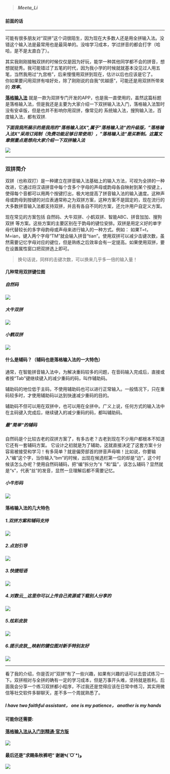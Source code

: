 


>#####   Meeta_Li


#### 前面的话

***
   可能有很多朋友对“双拼”这个词很陌生，因为现在大多数人还是用全拼输入法。没错这个输入法是最常用也是最简单的。没啥学习成本，学过拼音的都会打字（哈哈，是不是太直白了）。

   其实我刚刚接触双拼的时候仅仅是因为好玩，能学一种其他同学都不会的拼音，想想就挺秀。我可能错过了五笔的时代，因为我小学的时候就就基本没见过人用五笔，当然我用过“九宫格”，后来慢慢用双拼到现在，估计以后也应该是它了。
​    
   你如果要问用双拼有啥好处，除了刚刚说的自我“优越感”，可能还是用双拼所带来的 ***效率***。

**[落格输入法](https://itunes.apple.com/cn/app/%E8%90%BD%E6%A0%BC%E8%BE%93%E5%85%A5%E6%B3%95-x/id1373102819?mt=8)**  就是一款为双拼专门开发的APP，也是我一直使用的，虽然这篇标题是落格输入法，但是我还是主要为大家介绍一下双拼输入法入门，落格输入法暂时没有安卓版，但是也并不影响你用双拼，像常见的 系统输入法，搜狗输入法，百度输入法，都有双拼.

***下面我我所展示的是我用的"落格输入法X",属于”落格输入法“的升级版，”落格输入法X“采用订阅制（免费功能足够日常使用），”落格输入法“是买断制。这篇文章侧重点是想向大家介绍一下双拼输入法***

![](https://ws1.sinaimg.cn/large/0076dY5Wgy1fycby1x2j5g306e0dwqq7.gif)

* * *

### 双拼简介


   双拼（也称双打）是一种建立在拼音输入法基础上的输入方法，可视为全拼的一种改进，它通过将汉语拼音中每个含多个字母的声母或韵母各自映射到某个按键上，使得每个音都可以用两个按键打出，极大地提高了拼音输入法的输入速度。这种声母或韵母到按键的对应表通常称之为双拼方案，这种方案不是固定的，现在流行的大多数拼音输入法都支持双拼，并且有各自不同的方案，还允许用户自定义方案。

   现在常见的方案包括 自然码、大牛双拼、小鹤双拼、智能ABC、拼音加加、搜狗双拼 等方案。这些方案的主要区别在于韵母的键位安排。双拼是用定义好的单字母代替较长的多字母韵母或声母来进行输入的一种方式。例如： 如果T=t，M=ian，键入两个字母“TM”就会输入拼音“tian”。使用双拼可以减少击键次数，虽然需要记忆字母对应的键位，但是熟练之后效率会有一定提高。如果使用双拼，要在设置属性窗口把双拼选上即可。



>
>   换句话说，同样的击键次数，可以换来几乎多一倍的输入量！



#### 几种常用双拼键位图

##### *自然码*

![](https://ws1.sinaimg.cn/large/0076dY5Wgy1fycb6gzg3bj30os07kdh5.jpg)


##### *大牛双拼*
![](https://ws1.sinaimg.cn/large/0076dY5Wgy1fycb7w1pwcj30kp0bljux.jpg)


##### *小鹤双拼*
![](https://ws1.sinaimg.cn/large/0076dY5Wgy1fycb582l56j30os07kgmw.jpg)





#### 什么是辅码？（辅码也是落格输入法的一大特色）


  通常，在智能拼音输入法中，为解决重码较多的问题，在音码输入完成后，直接或者按“Tab”键继续键入的减少重码的码，叫作辅助码。

  辅助码的地位低于主码，不使用辅助码也可以进行正常输入。一般情况下，只在重码较多时，才使用辅助码以达到快速减少重码的目的。

  辅助码不但可以用在双拼中，也可以用在全拼中。广义上说，任何方式的输入法中在主码键入完成后，继续键入的减少重码的码，都叫辅助码。


##### 最”简单“的辅码

  自然码是个比较古老的双拼方案了，有多古老？古老到现在不少用户都根本不知道它还有一套辅码方案。 它设计之初就是为了辅助，这就直接决定了这套方案十分容易被接受和学习！有多简单？就是偏旁部首的拼音声母嘛！比如说，你要输入“编”这个字，当你输入“bm”的时候，出现在候选栏第一位的却是“边”，这个时候该怎么办呢？使用自然码辅码，把“编”拆分为“纟”和“扁”，该怎么辅码？显然就是“s”，代表“丝”的发音，显然一旦理解后都不需要记忆。

  

##### 小牛形码

![](https://ws1.sinaimg.cn/large/0076dY5Wgy1fycbwdmqqzj30oo0wmdn6.jpg)



#### 落格输入法的几大特色

##### 1.**双拼方案和辅码支持**
![](https://ws1.sinaimg.cn/large/0076dY5Wgy1fycc4ahqqsj31qi1vodp9.jpg)


##### 2.**点划引导**
![](https://ws1.sinaimg.cn/large/0076dY5Wgy1fycc7rc7tdj30v91vodjr.jpg)


##### 3.**快捷短语**
![](https://ws1.sinaimg.cn/large/0076dY5Wgy1fycc8f8weyj30v91von1q.jpg)

##### 4.*对数云*__这里你可以上传自己资源或下载别人分享的
![](https://ws1.sinaimg.cn/large/0076dY5Wgy1fyccb4ar2bj30v91voqc7.jpg)

##### 5.炫彩皮肤
![](https://ws1.sinaimg.cn/large/0076dY5Wgy1fycce1h8i8j30v91vo0xq.jpg)


##### 6.提示皮肤__映射的键位图对新手特别友好
![](https://ws1.sinaimg.cn/large/0076dY5Wgy1fyccws4ygnj30v91vo7a9.jpg)



* * *
看了我的介绍，你是否对”双拼“有了一些兴趣，如果有兴趣的话可以去尝试练习一下。双拼相对与全拼的确有一定的学习成本，但是万事开头难，坚持就是胜利。后面我会分享一个练习双拼都小程序，不过我还是觉得应该在日常中练习，其实用微信等社交软件多聊聊天，差不多一个周就熟悉了。

##### I have two faithful assistant， one is my patience， another is my hands


#### 可能你还需要:

#### [落格输入法从入门到精通·官方版](https://docs.logcg.com/)


![](https://ws1.sinaimg.cn/large/0076dY5Wgy1fycdhz4tnsj30ji0lmae1.jpg)



#### 最后还是”求赐条秋裤吧“ 谢谢٩(ˊᗜˋ*)و
![](https://ws1.sinaimg.cn/large/0076dY5Wgy1fyatrubqidj30fs0no0uq.jpg)
